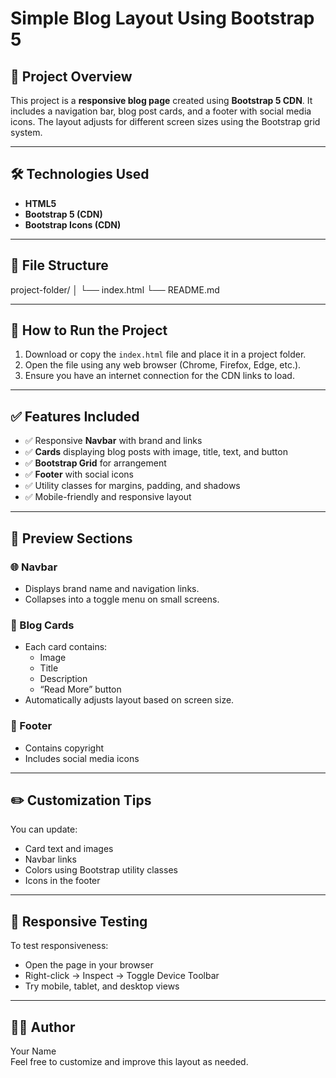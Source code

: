 # Simple Blog Layout Using Bootstrap 5

## 📌 Project Overview
This project is a **responsive blog page** created using **Bootstrap 5 CDN**. It includes a navigation bar, blog post cards, and a footer with social media icons. The layout adjusts for different screen sizes using the Bootstrap grid system.

---

## 🛠️ Technologies Used
- **HTML5**
- **Bootstrap 5 (CDN)**
- **Bootstrap Icons (CDN)**

---

## 📂 File Structure
project-folder/
│
└── index.html
└── README.md

---

## 🚀 How to Run the Project
1. Download or copy the `index.html` file and place it in a project folder.
2. Open the file using any web browser (Chrome, Firefox, Edge, etc.).
3. Ensure you have an internet connection for the CDN links to load.

---

## ✅ Features Included
- ✅ Responsive **Navbar** with brand and links  
- ✅ **Cards** displaying blog posts with image, title, text, and button  
- ✅ **Bootstrap Grid** for arrangement  
- ✅ **Footer** with social icons  
- ✅ Utility classes for margins, padding, and shadows  
- ✅ Mobile-friendly and responsive layout  

---

## 📸 Preview Sections
### 🌐 Navbar
- Displays brand name and navigation links.
- Collapses into a toggle menu on small screens.

### 📰 Blog Cards
- Each card contains:
  - Image  
  - Title  
  - Description  
  - “Read More” button  
- Automatically adjusts layout based on screen size.

### 🔻 Footer
- Contains copyright
- Includes social media icons

---

## ✏️ Customization Tips
You can update:
- Card text and images
- Navbar links
- Colors using Bootstrap utility classes
- Icons in the footer

---

## 📱 Responsive Testing
To test responsiveness:
- Open the page in your browser
- Right-click → Inspect → Toggle Device Toolbar
- Try mobile, tablet, and desktop views

---

## 👨‍💻 Author
Your Name  
Feel free to customize and improve this layout as needed.
